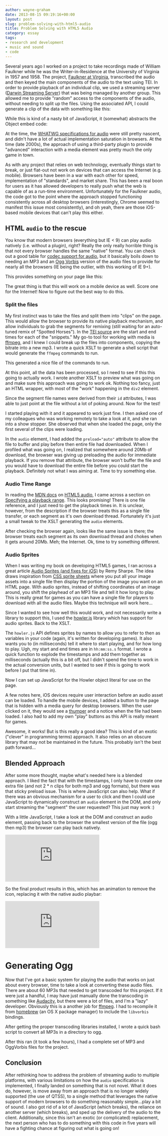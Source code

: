 ```yaml
---
author: wayne-graham
date: 2013-08-15 09:19:16+00:00
layout: post
slug: problem-solving-with-html5-audio
title: Problem Solving with HTML5 Audio
category: essay
tags:
- research and development
- music and sound
- code
---
```


Several years ago I worked on a project to take recordings made of William Faulkner while he was the Writer-in-Residence at the University of Virginia in 1957 and 1958. The project, [Faulkner at Virginia](http://faulkner.lib.virginia.edu), transcribed the audio and then keyed the main components of the audio to the text using TEI. In order to provide playback of an individual clip, we used a streaming server ([Darwin Streaming Server](https://en.wikipedia.org/wiki/Darwin_Streaming_Server)) that was being managed by another group. This allowed me to provide "random" access to the components of the audio, without needing to split up the files. Using the associated API, I could generate a clip of the data with something like this:

<script src="https://gist.github.com/waynegraham/5830678.js?file=gistfile1.js"></script>

While this is kind of a nasty bit of JavaScript, it (somewhat) abstracts the Object embed code:

<script src="https://gist.github.com/waynegraham/5830678.js?file=gistfile2.html"></script>

At the time, the [WHATWG specifications for audio](http://www.whatwg.org/specs/web-apps/current-work/) were still pretty nascent, and didn't have a lot of actual implementation saturation in browsers. At the time (late 2000s), the approach of using a third-party plugin to provide "advanced" interaction with a media element was pretty much the only game in town. 

As with any project that relies on web technology, eventually things start to break, or just flat-out not work on devices that can access the Internet (e.g. mobile). Browsers have been in a war with each other for speed, implementation of "standards", and market share. This has been a real boon for users as it has allowed developers to really push what the web is capable of as a run-time environment. Unfortunately for the Faulkner audio, the code got to the point where the approach stopped functioning consistently across all desktop browsers (interestingly, Chrome seemed to manifest this issue most consistently), and oh yeah, there are those iOS-based mobile devices that can't play this either.



## HTML `audio` to the rescue



You know that modern browsers (everything but IE < 9) can play audio natively (i.e. without a plugin), right? Really the only really horrible thing is that not every browser handles the same "native" format. You can check out a good table for [codec support for audio](http://html5doctor.com/html5-audio-the-state-of-play/#support), but it basically boils down to needing an MP3 and an [Ogg Vorbis](http://www.vorbis.com/) version of the audio files to provide for nearly all the browsers (IE being the outlier, with this working of IE 9+).

<script src="https://gist.github.com/waynegraham/5830678.js?file=gistfile3.html"></script>

This provides something on your page like this:


  
  


The great thing is that this will work on a mobile device as well. Score one for the Internet! Now to figure out the best way to do this.



### Split the files



My first instinct was to take the files and split them into "clips" on the page. This would allow the browser to provide its native playback mechanism, and allow individuals to grab the segments for remixing (still waiting for an auto-tuned remix of "Spotted Horses"). In the [TEI source](https://code.google.com/p/faulkneratvirginia/source/browse/trunk/cocoon/data/tei/wfaudio02_1.xml#67) are the start and end times for each of the "snippets." My go-to tool for working with media is [ffmpeg](http://www.ffmpeg.org/), and I knew I could break up the files into components, copying the bitrate into a new mp3. I wrote a quick XSLT to generate a shell script that would generate the `ffmpeg` commands to run.

<script src="https://gist.github.com/waynegraham/5830678.js?file=convert_mp3.xsl"></script>

This generated a nice file of the commands to run.

<script src="https://gist.github.com/waynegraham/5830678.js?file=gistfile5.sh"></script>

At this point, all the data has been processed, so I need to see if this this going to actually work. I wrote another XSLT to preview what was going on and make sure this approach was going to work ok. Nothing too fancy, just an HTML wrapper, with most of the "work" happening in the `div2` element.

<script src="https://gist.github.com/waynegraham/5830678.js?file=htmlaudio.xsl"></script>

Since the segment file names were derived from their `id` attributes, I was able to just point at the file without a lot of poking around. Now for the test!

I started playing with it and it appeared to work just fine. I then asked one of my colleagues who was working remotely to take a look at it, and she ran into a show stopper. She observed that when she loaded the page, only the first several of the clips were loading.

In the `audio` element, I had added the `preload="auto"` attribute to allow the file to buffer and play before then entire file had downloaded. When I profiled what was going on, I realized that somewhere around 20Mb of download, the browser was giving up preloading the audio for immediate playback. If you remove that attribute, the browser won't buffer the file and you would have to download the entire file before you could start the playback. Definitely not what I was aiming at. Time to try something else.



### Audio Time Range


In reading the [MDN docs](https://developer.mozilla.org) on [HTML5 audio](https://developer.mozilla.org/en-US/docs/Web/HTML/Element/audio), I came across a section on [Specifying a playback range](https://developer.mozilla.org/en-US/docs/Web/HTML/Using_HTML5_audio_and_video#Specifying_playback_range). This looks promising! There is one file reference, and I just need to get the playback times in. It is unclear, however, from the description if the browser treats this as a single file transfer, or each segment as it's own download thread. Fortunately it's just a small tweak to the XSLT generating the `audio` elements.

<script src="https://gist.github.com/waynegraham/5830678.js?file=time_ranges.xsl"></script>

After checking the browser again, looks like the same issue is there; the browser treats each segment as its own download thread and chokes when it gets around 20Mb. Meh; the Internet. Ok, time to try something different.



### Audio Sprites



When I was writing my book on developing HTML5 games, I ran across a great article [Audio Sprites (and fixes for iOS)](http://remysharp.com/2010/12/23/audio-sprites/) by Remy Sharpe. The idea draws inspiration from [CSS sprite sheets](http://css-tricks.com/css-sprites/) where you put all your image assets into a single file then display the portion of the image you want on an HTML page. With audio sprites, instead of shifting coordinates of an image around, you shift the playhead of an MP3 file and tell it how long to play. This is really great for games as you can have a single file for players to download with all the audio files. Maybe this technique will work here...

Since I wanted to see how well this would work, and not necessarily write a library to support this, I used the [howler.js](http://badassjs.com/post/41873438322/howler-js-a-cross-browser-javascript-audio-playback) library which has support for audio sprites. Back to the XSLT.

The `howler.js` API defines sprites by names to allow you to refer to then as variables in your code (again, it's written for developing games). It also wants you to (in milliseconds) tell it where to start playing, and for how long to play. Ugh, my start and end times are in `hh:mm:ss.s` format. I wrote a quick function to explode the timestamps and add them together as milliseconds (actually this is a bit off, but I didn't spend the time to work in the actual conversion units, but I wanted to see if this is going to work before I put that time in). 

<script src="https://gist.github.com/waynegraham/5830678.js?file=timeToMilliseconds.xsl"></script>

Now I can set up JavaScript for the Howler object literal for use on the page.

<script src="https://gist.github.com/waynegraham/5830678.js?file=timeToMilliseconds.xslt"></script>

A few notes here, iOS devices require user interaction before an audio asset can be loaded. To handle the mobile devices, I added a button to the page that is hidden with a media query for desktop browsers. When the user clicked on it, they would see a [thumper](http://www.ajaxload.info/) and a notice when the file had been loaded. I also had to add my own "play" buttons as this API is really meant for games.

Awesome, it works! But is this really a good idea? This is kind of an exotic ("clever" in programming terms) approach. It also relies on an obscure library that may not be maintained in the future. This probably isn't the best path forward...



## Blended Approach


After some more thought, maybe what's needed here is a blended approach. I liked the fact that with the timestamps, I only have to create one extra file (and not 2 * n clips for both mp3 and ogg formats), but there was that sticky preload issue. This is where JavaScript can also help. What if there was an obvious mechanism for a user to click and then I could use JavaScript to dynamically construct an `audio` element in the DOM, and only start streaming the "segment" the user requested? This just may work :)

With a little JavaScript, I take a look at the DOM and construct an audio element, passing back to the browser the smallest version of the file (ogg then mp3) the browser can play back natively.

<iframe src="http://jsfiddle.net/wsgrah/3EfAD/15/embedded/js,html,css/" allowfullscreen="allowfullscreen" frameborder="0"></iframe>

So the final product results in this, which has an animation to remove the icon, replacing it with the native audio playbar: 

<iframe src="http://jsfiddle.net/wsgrah/3EfAD/15/embedded/result/" allowfullscreen="allowfullscreen" frameborder="0"></iframe>



# Generating Ogg



Now that I've got a basic system for playing the audio that works on just about every browser, time to take a look at converting these audio files. There are about 60 MP3s that needed to get transcoded for this project. If it were just a handful, I may have just manually done the transcoding in something like [Audacity](http://audacity.sourceforge.net/), but there were a lot of files, and I'm a "lazy" developer. Obviously this is a another job for [ffmpeg](http://www.ffmpeg.org/). I had to recompile it from [homebrew](http://brew.sh/) (an OS X package manager) to include the `libvorbis` bindings.

<script src="https://gist.github.com/waynegraham/5830678.js?file=gistfile4.txt"></script>


After getting the proper transcoding libraries installed, I wrote a quick bash script to convert all MP3s in a directory to ogg.

<script src="https://gist.github.com/waynegraham/5830678.js?file=transcode_ogg.sh"></script>


After this ran (it took a few hours), I had a complete set of MP3 and OggVorbis files for the project. 



## Conclusion


After rethinking how to address the problem of streaming audio to multiple platforms, with various limitations on how the `audio` specification is implemented, I finally landed on something that is not novel. What it does do, however, is move away from an approach that is no longer widely supported (the use of QTSS), to a single method that leverages the native support of modern browsers to do something reasonably simple...play a bit of sound. I also got rid of a lot of JavaScript (which breaks), the reliance on another server (which breaks), and sped up the delivery of the audio to the client. Additionally, since this isn't an exotic (or complicated) replacement, the next person who has to do something with this code in five years will have a fighting chance at figuring out what is going on!
